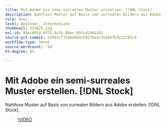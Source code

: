 ```yaml
---
title: Mit Adobe ein semi-surreales Muster erstellen. [!DNL Stock]
description: Nahtlose Muster auf Basis von surrealen Bildern aus Adobe erstellen. [!DNL Stock]
role: User
level: Beginner, Intermediate
thumbnail: 331825.jpg
exl-id: 00ec0054-0f75-4cfb-80ec-99fcd190b241
source-git-commit: e3982cf31ebb0dac5927baa1352447b3222785c9
workflow-type: tm+mt
source-wordcount: '34'
ht-degree: 0%

---
```


# Mit Adobe ein semi-surreales Muster erstellen. [!DNL Stock]

Nahtlose Muster auf Basis von surrealen Bildern aus Adobe erstellen. [!DNL Stock].

>[!VIDEO](https://video.tv.adobe.com/v/331825?hidetitle=true)
